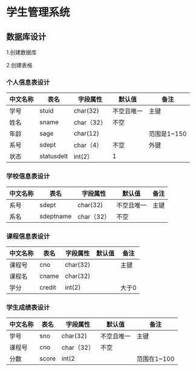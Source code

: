  # 学生管理系统  
 
 ## 数据库设计  
 
   1.创建数据库  
   
   2.创建表格   
   
   ### 个人信息表设计
| 中文名称 | 表名 | 字段属性 | 默认值    | 备注 |
|-------- |------|---------|----------|------|
| 学号    | stuid  | char(32) |不空且唯一 | 主键 | 
| 姓名 |sname| char（32） | 不空 |  | 
| 年龄 |sage| char(12) |  |范围是1~150  |  
| 系号 |sdept| char（4） | 不空 | 外键 | 
| 状态 |statusdelt| int(2） | 1 |  | 


### 学校信息表设计
| 中文名称 | 表名 | 字段属性 | 默认值    | 备注 |
|-------- |------|---------|----------|------|
| 系号    | sdept  | char(32)    |不空且唯一 | 主键 | 
| 系名 |sdeptname| char（32） | 不空 |  |


### 课程信息表设计
| 中文名称 | 表名 | 字段属性 | 默认值 | 备注 |
|---------|------|---------|--------|------|
| 课程号 | cno | char(32) |  |主键|
| 课程名 | cname| char(32) |  |  |
| 学分 | credit | int(2) |  |大于0

### 学生成绩表设计
| 中文名称 | 表名 | 字段属性 | 默认值    | 备注 |
|-------- |------|---------|----------|------|
| 学号    | sno  | char(32)    |不空且唯一 | 主键 | 
| 课程号 |cno| char（32） | 不空 |  |
| 分数 |score|int(2||范围在1~100


